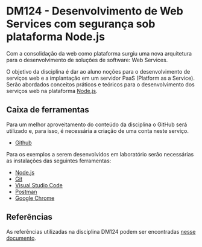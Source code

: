 # DM124 - Desenvolvimento de Web Services com segurança sob plataforma Node.js

Com a consolidação da web como plataforma surgiu uma nova arquitetura para o desenvolvimento de soluções de software: Web Services.

O objetivo da disciplina é dar ao aluno noções para o desenvolvimento de serviços web e a implantação em um servidor PaaS (Platform as a Service). Serão abordados conceitos práticos e teóricos para o desenvolvimento dos serviços web na plataforma [Node.js](https://nodejs.org/en/).

## Caixa de ferramentas

Para um melhor aproveitamento do conteúdo da disciplina o GitHub será utilizado e, para isso, é necessária a criação de uma conta neste serviço.

- [Github](https://github.com/)

Para os exemplos a serem desenvolvidos em laboratório serão necessárias as instalações das seguintes ferramentas:

- [Node.js](https://nodejs.org/en/)
- [Git](http://git-scm.com/)
- [Visual Studio Code](https://code.visualstudio.com/)
- [Postman](https://www.getpostman.com/downloads/)
- [Google Chrome](https://www.google.com/chrome/browser/desktop/index.html)

## Referências

As referências utilizadas na disciplina DM124 podem ser encontradas [nesse documento](REFERENCES.md).
